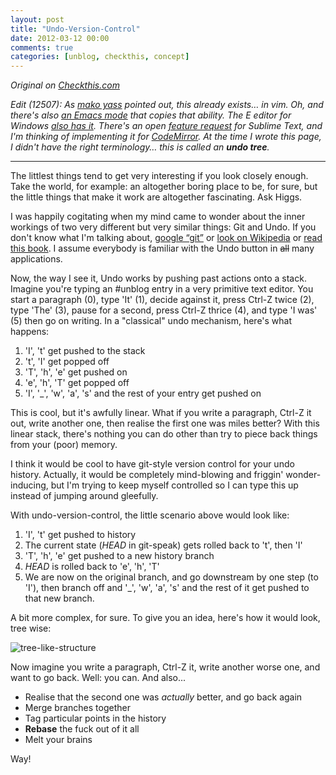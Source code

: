 ```yaml
---
layout: post
title: "Undo-Version-Control"
date: 2012-03-12 00:00
comments: true
categories: [unblog, checkthis, concept]
---
```


_Original on [Checkthis.com](http://checkthis.com/l7p8)_

*Edit (12507): As [mako yass](http://checkthis.com/user/makoyass) pointed out, this already exists…
in vim. Oh, and there's also [an Emacs mode](http://e-texteditor.com/blog/2006/making-undo-usable)
that copies that ability. The E editor for Windows [also has it](http://e-texteditor.com/blog/2006/making-undo-usable).
There's an open [feature request](http://sublimetext.userecho.com/topic/92833-undo-trees/) for
Sublime Text, and I'm thinking of implementing it for [CodeMirror](http://codemirror.net/). At
the time I wrote this page, I didn't have the right terminology… this is called an __undo tree__.*

- - - - - - - - - - - - - - - - - - - - - - - - - - - - - - - - - - - - - - - - - - - - - - - - - -

The littlest things tend to get very interesting if you look closely
enough. Take the world, for example: an altogether boring place to be,
for sure, but the little things that make it work are altogether fascinating. Ask Higgs.

I was happily cogitating when my mind came to wonder about the inner
workings of two very different but very similar things: Git and Undo.
If you don't know what I'm talking about, [google “git”](https://www.google.com/search?q=git)
or [look on Wikipedia](https://en.wikipedia.org/wiki/Git_%28software%29) or
[read this book](http://www-cs-students.stanford.edu/%7Eblynn/gitmagic/).
I assume everybody is familiar with the Undo button in ~~all~~ many applications.

Now, the way I see it, Undo works by pushing past actions onto a stack. Imagine you're
typing an #unblog entry in a very primitive text editor. You start a paragraph (0), type
'It' (1), decide against it, press Ctrl-Z twice (2), type 'The' (3), pause for a second,
press Ctrl-Z thrice (4), and type 'I was' (5) then go on writing. In a "classical" undo
mechanism, here's what happens:

<!--more-->

1. 'I', 't' get pushed to the stack
2. 't', 'I' get popped off
3. 'T', 'h', 'e' get pushed on
4. 'e', 'h', 'T' get popped off
5. 'I', '\_', 'w', 'a', 's' and the rest of your entry get pushed on

This is cool, but it's awfully linear. What if you write a paragraph, Ctrl-Z it out,
write another one, then realise the first one was miles better? With this linear stack,
there's nothing you can do other than try to piece back things from your (poor) memory.

I think it would be cool to have git-style version control for your undo history. Actually,
it would be completely mind-blowing and friggin' wonder-inducing, but I'm trying to keep
myself controlled so I can type this up instead of jumping around gleefully.

With undo-version-control, the little scenario above would look like:

1. 'I', 't' get pushed to history
2. The current state (_HEAD_ in git-speak) gets rolled back to 't', then 'I' 
3. 'T', 'h', 'e' get pushed to a new history branch
4. _HEAD_ is rolled back to 'e', 'h', 'T'
5. We are now on the original branch, and go downstream by one step (to 'I'),
   then branch off and '\_', 'w', 'a', 's' and the rest of it get pushed to that new branch.

A bit more complex, for sure. To give you an idea, here's how it would look, tree wise:

![tree-like-structure](https://s3-eu-west-1.amazonaws.com/checkthis.com/asset/4f5f4550dd5de200010013aa/4f5f4550dd5de200010013aa-medium.png)

Now imagine you write a paragraph, Ctrl-Z it, write another worse one, and want to go back. Well: you can. And also...

 - Realise that the second one was _actually_ better, and go back again
 - Merge branches together
 - Tag particular points in the history
 - **Rebase** the fuck out of it all
 - Melt your brains

Way! 